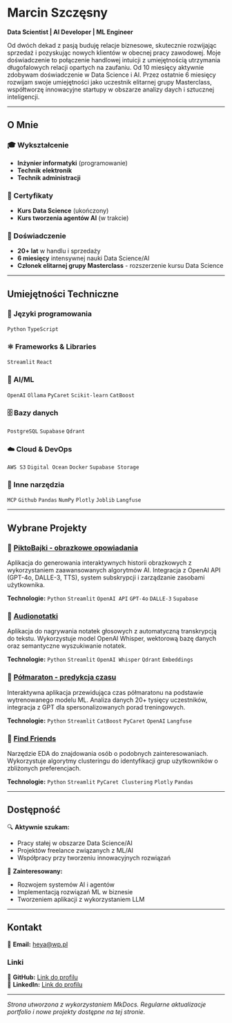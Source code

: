 # Marcin Szczęsny

**Data Scientist | AI Developer | ML Engineer**

Od dwóch dekad z pasją buduję relacje biznesowe, skutecznie rozwijając sprzedaż i pozyskując nowych klientów w obecnej pracy zawodowej. Moje doświadczenie to połączenie handlowej intuicji z umiejętnością utrzymania długofalowych relacji opartych na zaufaniu. Od 10 miesięcy aktywnie zdobywam doświadczenie w Data Science i AI. Przez ostatnie 6 miesięcy rozwijam swoje umiejętności jako uczestnik elitarnej grupy Masterclass, współtworzę innowacyjne startupy w obszarze analizy daych i sztucznej inteligencji.

---

## O Mnie

### 🎓 Wykształcenie
- **Inżynier informatyki** (programowanie)
- **Technik elektronik**
- **Technik administracji**

### 📜 Certyfikaty
- **Kurs Data Science** (ukończony)
- **Kurs tworzenia agentów AI** (w trakcie)

### 💼 Doświadczenie
- **20+ lat** w handlu i sprzedaży
- **6 miesięcy** intensywnej nauki Data Science/AI
- **Członek elitarnej grupy Masterclass** - rozszerzenie kursu Data Science

---

## Umiejętności Techniczne

### 🐍 Języki programowania
`Python` `TypeScript`

### ⚛️ Frameworks & Libraries
`Streamlit` `React`

### 🤖 AI/ML
`OpenAI` `Ollama` `PyCaret` `Scikit-learn` `CatBoost` 

### 🗄️ Bazy danych
`PostgreSQL` `Supabase` `Qdrant`

### ☁️ Cloud & DevOps
`AWS S3` `Digital Ocean` `Docker` `Supabase Storage`

### 🔧 Inne narzędzia
`MCP` `Github` `Pandas` `NumPy` `Plotly` `Joblib` `Langfuse`

---

## Wybrane Projekty

### 🎨 [PiktoBajki - obrazkowe opowiadania](/portfolio/piktobajki/)
Aplikacja do generowania interaktywnych historii obrazkowych z wykorzystaniem zaawansowanych algorytmów AI. Integracja z OpenAI API (GPT-4o, DALLE-3, TTS), system subskrypcji i zarządzanie zasobami użytkownika.

**Technologie:** `Python` `Streamlit` `OpenAI API` `GPT-4o` `DALLE-3` `Supabase`

### 🎤 [Audionotatki](/portfolio/audionotatki/)
Aplikacja do nagrywania notatek głosowych z automatyczną transkrypcją do tekstu. Wykorzystuje model OpenAI Whisper, wektorową bazę danych oraz semantyczne wyszukiwanie notatek.

**Technologie:** `Python` `Streamlit` `OpenAI Whisper` `Qdrant` `Embeddings`

### 🏃 [Półmaraton - predykcja czasu](/portfolio/polmaraton/)
Interaktywna aplikacja przewidująca czas półmaratonu na podstawie wytrenowanego modelu ML. Analiza danych 20+ tysięcy uczestników, integracja z GPT dla spersonalizowanych porad treningowych.

**Technologie:** `Python` `Streamlit` `CatBoost` `PyCaret` `OpenAI` `Langfuse`

### 👥 [Find Friends](/portfolio/friends/)
Narzędzie EDA do znajdowania osób o podobnych zainteresowaniach. Wykorzystuje algorytmy clusteringu do identyfikacji grup użytkowników o zbliżonych preferencjach.

**Technologie:** `Python` `Streamlit` `PyCaret Clustering` `Plotly` `Pandas`

---

## Dostępność

🔍 **Aktywnie szukam:**
- Pracy stałej w obszarze Data Science/AI
- Projektów freelance związanych z ML/AI
- Współpracy przy tworzeniu innowacyjnych rozwiązań

💼 **Zainteresowany:**
- Rozwojem systemów AI i agentów
- Implementacją rozwiązań ML w biznesie
- Tworzeniem aplikacji z wykorzystaniem LLM

---

## Kontakt

📧 **Email:** [heya@wp.pl](mailto:heya@wp.pl)  

### Linki
🔗 **GitHub:** [Link do profilu](https://github.com/heyagotoai)  
💼 **LinkedIn:** [Link do profilu](https://linkedin.com/in/marcin-szczęsny-3aa43a2b1)  

---

*Strona utworzona z wykorzystaniem MkDocs. Regularne aktualizacje portfolio i nowe projekty dostępne na tej stronie.*